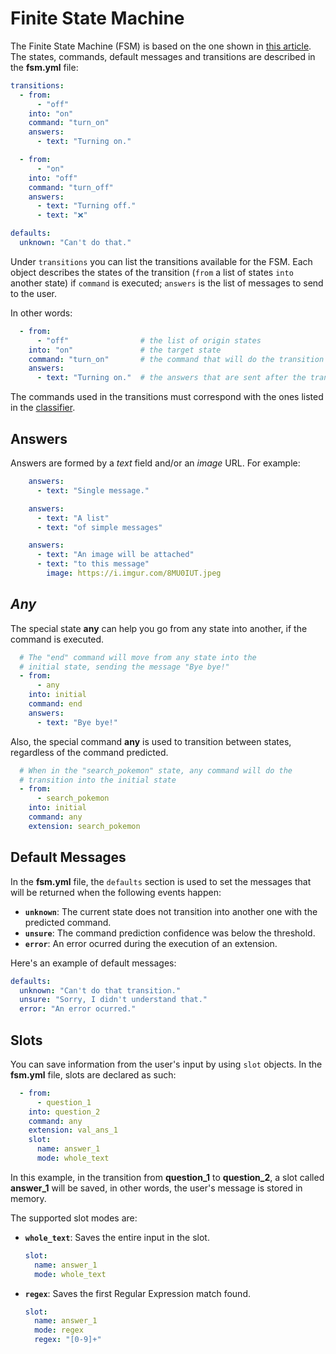 # Finite State Machine

The Finite State Machine (FSM) is based on the one shown in [this article](https://levelup.gitconnected.com/implement-a-finite-state-machine-in-golang-f0438b6bc0a8). The states, commands, default messages and transitions are described in the **fsm.yml** file:

```yaml
transitions:
  - from:
      - "off"
    into: "on"
    command: "turn_on"
    answers:
      - text: "Turning on."

  - from:
      - "on"
    into: "off"
    command: "turn_off"
    answers:
      - text: "Turning off."
      - text: "❌"

defaults:
  unknown: "Can't do that."
```

Under `transitions` you can list the transitions available for the FSM. Each object describes the states of the transition (`from` a list of states `into` another state) if `command` is executed; `answers` is the list of messages to send to the user.

In other words:

```yaml
  - from:
      - "off"                # the list of origin states
    into: "on"               # the target state
    command: "turn_on"       # the command that will do the transition
    answers:
      - text: "Turning on."  # the answers that are sent after the transition
```

The commands used in the transitions must correspond with the ones listed in the [classifier](/classifier).

## Answers

Answers are formed by a *text* field and/or an *image* URL. For example:

```yaml
    answers:
      - text: "Single message."

    answers:
      - text: "A list"
      - text: "of simple messages"

    answers:
      - text: "An image will be attached"
      - text: "to this message"
        image: https://i.imgur.com/8MU0IUT.jpeg
```

## *Any*

The special state **any** can help you go from any state into another, if the command is executed.

```yaml
  # The "end" command will move from any state into the
  # initial state, sending the message "Bye bye!"
  - from:
      - any
    into: initial
    command: end
    answers:
      - text: "Bye bye!"
```

Also, the special command **any** is used to transition between states, regardless of the command predicted.

```yaml
  # When in the "search_pokemon" state, any command will do the
  # transition into the initial state
  - from:
      - search_pokemon
    into: initial
    command: any
    extension: search_pokemon
```

## Default Messages

In the **fsm.yml** file, the `defaults` section is used to set the messages that will be returned when the following events happen:

- **`unknown`**: The current state does not transition into another one with the predicted command.
- **`unsure`**: The command prediction confidence was below the threshold.
- **`error`**: An error ocurred during the execution of an extension.

Here's an example of default messages:

```yaml
defaults:
  unknown: "Can't do that transition."
  unsure: "Sorry, I didn't understand that."
  error: "An error ocurred."
```

## Slots

You can save information from the user's input by using `slot` objects. In the **fsm.yml** file, slots are declared as such:

```yaml
  - from:
      - question_1
    into: question_2
    command: any
    extension: val_ans_1
    slot:
      name: answer_1
      mode: whole_text
```

In this example, in the transition from **question_1** to **question_2**, a slot called **answer_1** will be saved, in other words, the user's message is stored in memory.

The supported slot modes are:

* **`whole_text`**: Saves the entire input in the slot.

    ```yaml
    slot:
      name: answer_1
      mode: whole_text
    ```

* **`regex`**: Saves the first Regular Expression match found.

    ```yaml
    slot:
      name: answer_1
      mode: regex
      regex: "[0-9]+"
    ```
